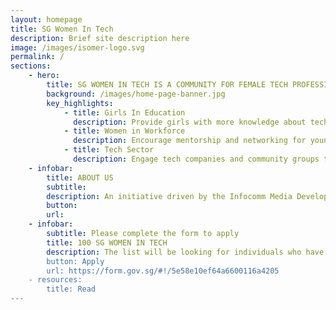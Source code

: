 ```yaml
---
layout: homepage
title: SG Women In Tech
description: Brief site description here
image: /images/isomer-logo.svg
permalink: /
sections:
    - hero:
        title: SG WOMEN IN TECH IS A COMMUNITY FOR FEMALE TECH PROFESSIONALS
        background: /images/home-page-banner.jpg
        key_highlights:
            - title: Girls In Education
              description: Provide girls with more knowledge about tech careers
            - title: Women in Workforce
              description: Encourage mentorship and networking for younger women
            - title: Tech Sector
              description: Engage tech companies and community groups to do more together
    - infobar:
        title: ABOUT US
        subtitle:
        description: An initiative driven by the Infocomm Media Development Authority (IMDA) and supported by community and industry partners, SG Women In Tech aims to attract, retain and develop women talent across a diversity of jobs in the infocomm workforce. SG Women In Tech believes in the value of a diverse workforce and looks to improve perceptions of tech/infocomm careers, and to establish Singapore as a progressive thought leader in having a globally attractive environment and a supportive ecosystem for infocomm talent.
        button: 
        url: 
    - infobar:
        subtitle: Please complete the form to apply
        title: 100 SG WOMEN IN TECH
        description: The list will be looking for individuals who have made the headlines or influenced important stories over the past 12 months, as well as those who have inspiring stories to tell, achieved something significant or influenced the communities in ways that might not typically make the news. The pool of names will then be assessed against this year's theme – The Diversity of Female in Tech. The call for nominations will take place from 30 March 2020 to 30 April 2020. Please access the nomination form here.                      <img src="/images/social-A.jpg"/>
        button: Apply
        url: https://form.gov.sg/#!/5e58e10ef64a6600116a4205
    - resources:
        title: Read
---
```

